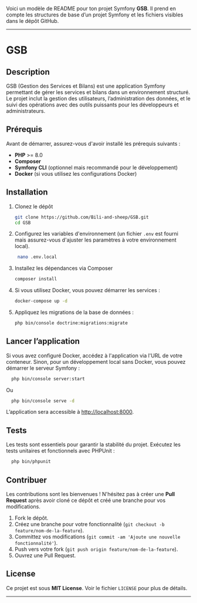 Voici un modèle de README pour ton projet Symfony **GSB**. Il prend en compte les structures de base d’un projet Symfony et les fichiers visibles dans le dépôt GitHub.

---

# GSB

## Description
GSB (Gestion des Services et Bilans) est une application Symfony permettant de gérer les services et bilans dans un environnement structuré. Le projet inclut la gestion des utilisateurs, l’administration des données, et le suivi des opérations avec des outils puissants pour les développeurs et administrateurs.

## Prérequis
Avant de démarrer, assurez-vous d'avoir installé les prérequis suivants :
- **PHP** >= 8.0
- **Composer**
- **Symfony CLI** (optionnel mais recommandé pour le développement)
- **Docker** (si vous utilisez les configurations Docker)

## Installation

1. Clonez le dépôt
   ```bash
   git clone https://github.com/Bili-and-sheep/GSB.git
   cd GSB
   ```
2. Configurez les variables d'environnement (un fichier `.env` est fourni mais assurez-vous d'ajuster les paramètres à votre environnement local).
   ```bash
    nano .env.local
   ```
3. Installez les dépendances via Composer
   ```bash
   composer install
   ```

4. Si vous utilisez Docker, vous pouvez démarrer les services :
   ```bash
   docker-compose up -d
   ```

5. Appliquez les migrations de la base de données :
   ```bash
   php bin/console doctrine:migrations:migrate
   ```

## Lancer l’application

Si vous avez configuré Docker, accédez à l'application via l'URL de votre conteneur. Sinon, pour un développement local sans Docker, vous pouvez démarrer le serveur Symfony :
```bash
  php bin/console server:start
```
Ou
```bash
  php bin/console serve -d
```
L’application sera accessible à [http://localhost:8000](http://localhost:8000).

## Tests

Les tests sont essentiels pour garantir la stabilité du projet. Exécutez les tests unitaires et fonctionnels avec PHPUnit :
```bash
  php bin/phpunit
```

## Contribuer

Les contributions sont les bienvenues ! N'hésitez pas à créer une **Pull Request** après avoir cloné ce dépôt et créé une branche pour vos modifications.

1. Fork le dépôt.
2. Créez une branche pour votre fonctionnalité (`git checkout -b feature/nom-de-la-feature`).
3. Committez vos modifications (`git commit -am 'Ajoute une nouvelle fonctionnalité'`).
4. Push vers votre fork (`git push origin feature/nom-de-la-feature`).
5. Ouvrez une Pull Request.

## License

Ce projet est sous **MIT License**. Voir le fichier `LICENSE` pour plus de détails.

---